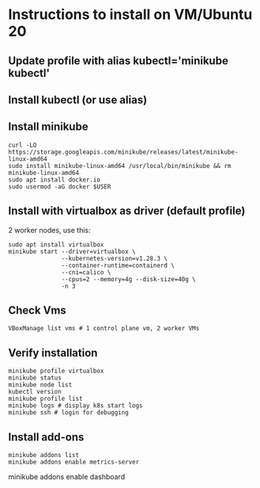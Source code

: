 # Instructions to install on VM/Ubuntu 20
## Update profile with alias kubectl='minikube kubectl'

## Install kubectl (or use alias)

## Install minikube
```
curl -LO https://storage.googleapis.com/minikube/releases/latest/minikube-linux-amd64
sudo install minikube-linux-amd64 /usr/local/bin/minikube && rm minikube-linux-amd64
sudo apt install docker.io
sudo usermod -aG docker $USER
```

## Install with virtualbox as driver (default profile)
2 worker nodes, use this:

```
sudo apt install virtualbox
minikube start --driver=virtualbox \
               --kubernetes-version=v1.28.3 \
               --container-runtime=containerd \
               --cni=calico \
               --cpus=2 --memory=4g --disk-size=40g \
               -n 3
```

## Check Vms

```
VBoxManage list vms # 1 control plane vm, 2 worker VMs
```

## Verify installation
```
minikube profile virtualbox
minikube status
minikube node list
kubectl version
minikube profile list
minikube logs # display k8s start logs
minikube ssh # login for debugging
```

## Install add-ons
```
minikube addons list
minikube addons enable metrics-server
```
minikube addons enable dashboard
